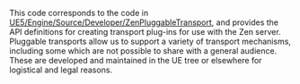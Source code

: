 This code corresponds to the code in [UE5/Engine/Source/Developer/ZenPluggableTransport](https://github.com/EpicGames/UnrealEngine/tree/release/Engine/Source/Developer), 
and provides the API definitions for creating transport plug-ins for use with the
Zen server. Pluggable transports allow us to support a variety of transport mechanisms, 
including some which are not possible to share with a general audience. These are 
developed and maintained in the UE tree or elsewhere for logistical and legal reasons.

